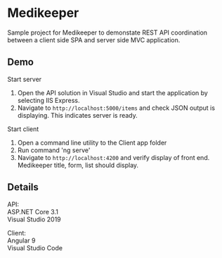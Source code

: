# Medikeeper
Sample project for Medikeeper to demonstate REST API coordination between a client side SPA and server side MVC application.

## Demo
Start server  
1. Open the API solution in Visual Studio and start the application by selecting IIS Express.  
2. Navigate to `http://localhost:5000/items` and check JSON output is displaying. This indicates server is ready.  

Start client  
1. Open a command line utility to the Client app folder  
2. Run command 'ng serve'  
3. Navigate to `http://localhost:4200` and verify display of front end. Medikeeper title, form, list should display.  

## Details

API:  
ASP.NET Core 3.1  
Visual Studio 2019  

Client:  
Angular 9  
Visual Studio Code